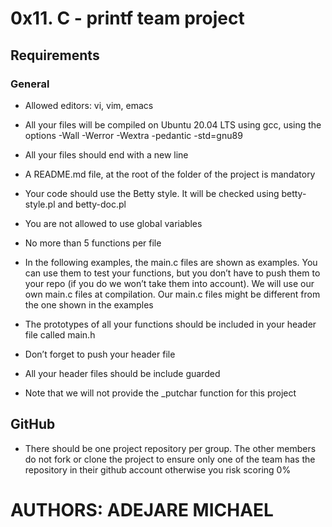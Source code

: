 # 0x11. C - printf team project

## Requirements

### General

- Allowed editors: vi, vim, emacs

- All your files will be compiled on Ubuntu 20.04 LTS using gcc, using the options -Wall -Werror -Wextra -pedantic -std=gnu89

- All your files should end with a new line

- A README.md file, at the root of the folder of the project is mandatory

- Your code should use the Betty style. It will be checked using betty-style.pl and betty-doc.pl

- You are not allowed to use global variables

- No more than 5 functions per file

- In the following examples, the main.c files are shown as examples. You can use them to test your functions, but you don’t have to push them to your repo (if you do we won’t take them into account). We will use our own main.c files at compilation. Our main.c files might be different from the one shown in the examples

- The prototypes of all your functions should be included in your header file called main.h

- Don’t forget to push your header file

- All your header files should be include guarded

- Note that we will not provide the _putchar function for this project

## GitHub

- There should be one project repository per group. The other members do not fork or clone the project to ensure only one of the team has the repository in their github account otherwise you risk scoring 0%

# AUTHORS: ADEJARE MICHAEL
